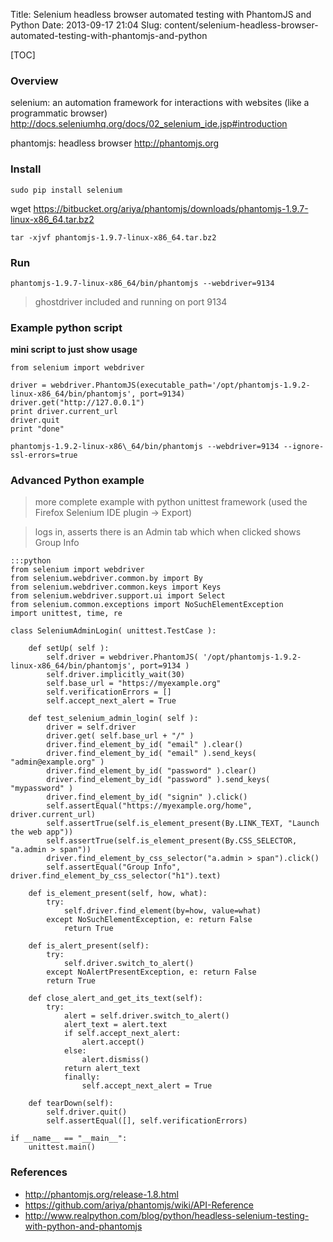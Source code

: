 Title: Selenium headless browser automated testing with PhantomJS and Python
Date: 2013-09-17 21:04
Slug: content/selenium-headless-browser-automated-testing-with-phantomjs-and-python

[TOC]

### Overview

selenium: an automation framework for interactions with websites (like a programmatic browser) <http://docs.seleniumhq.org/docs/02_selenium_ide.jsp#introduction>

phantomjs: headless browser <http://phantomjs.org>

### Install
`sudo pip install selenium`

wget <https://bitbucket.org/ariya/phantomjs/downloads/phantomjs-1.9.7-linux-x86_64.tar.bz2>

`tar -xjvf phantomjs-1.9.7-linux-x86_64.tar.bz2`

### Run
`phantomjs-1.9.7-linux-x86_64/bin/phantomjs --webdriver=9134`

> ghostdriver included and running on port 9134

### Example python script
**mini script to just show usage**

    from selenium import webdriver
    
    driver = webdriver.PhantomJS(executable_path='/opt/phantomjs-1.9.2-linux-x86_64/bin/phantomjs', port=9134)
    driver.get("http://127.0.0.1")
    print driver.current_url
    driver.quit
    print "done"
    

`phantomjs-1.9.2-linux-x86\_64/bin/phantomjs --webdriver=9134 --ignore-ssl-errors=true`

### Advanced Python example

> more complete example with python unittest framework (used the Firefox Selenium IDE plugin -\> Export)  

> logs in, asserts there is an Admin tab which when clicked shows Group Info

    :::python
    from selenium import webdriver
    from selenium.webdriver.common.by import By
    from selenium.webdriver.common.keys import Keys
    from selenium.webdriver.support.ui import Select
    from selenium.common.exceptions import NoSuchElementException
    import unittest, time, re
    
    class SeleniumAdminLogin( unittest.TestCase ):
    
        def setUp( self ):
            self.driver = webdriver.PhantomJS( '/opt/phantomjs-1.9.2-linux-x86_64/bin/phantomjs', port=9134 )
            self.driver.implicitly_wait(30)
            self.base_url = "https://myexample.org"
            self.verificationErrors = []
            self.accept_next_alert = True
            
        def test_selenium_admin_login( self ):
            driver = self.driver
            driver.get( self.base_url + "/" )
            driver.find_element_by_id( "email" ).clear()
            driver.find_element_by_id( "email" ).send_keys( "admin@example.org" )
            driver.find_element_by_id( "password" ).clear()
            driver.find_element_by_id( "password" ).send_keys( "mypassword" )
            driver.find_element_by_id( "signin" ).click()
            self.assertEqual("https://myexample.org/home", driver.current_url)
            self.assertTrue(self.is_element_present(By.LINK_TEXT, "Launch the web app"))
            self.assertTrue(self.is_element_present(By.CSS_SELECTOR, "a.admin > span"))
            driver.find_element_by_css_selector("a.admin > span").click()
            self.assertEqual("Group Info", driver.find_element_by_css_selector("h1").text)
            
        def is_element_present(self, how, what):
            try: 
                self.driver.find_element(by=how, value=what)
            except NoSuchElementException, e: return False
                return True
            
        def is_alert_present(self):
            try: 
                self.driver.switch_to_alert()
            except NoAlertPresentException, e: return False
            return True
        
        def close_alert_and_get_its_text(self):
            try:
                alert = self.driver.switch_to_alert()
                alert_text = alert.text
                if self.accept_next_alert:
                    alert.accept()
                else:
                    alert.dismiss()
                return alert_text
                finally: 
                    self.accept_next_alert = True
            
        def tearDown(self):
            self.driver.quit()
            self.assertEqual([], self.verificationErrors)
            
    if __name__ == "__main__":
        unittest.main()
    
   

### References  
- <http://phantomjs.org/release-1.8.html>
- <https://github.com/ariya/phantomjs/wiki/API-Reference>
- <http://www.realpython.com/blog/python/headless-selenium-testing-with-python-and-phantomjs>
